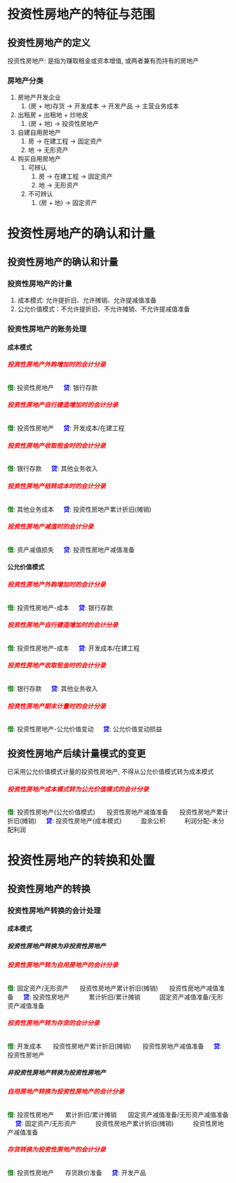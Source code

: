# 投资性房地产的特征与范围

## 投资性房地产的定义

投资性房地产: 是指为赚取租金或资本增值, 或两者兼有而持有的房地产

### 房地产分类

1. 房地产开发企业
   1. (房 + 地)存货 $\rightarrow$ 开发成本 $\rightarrow$ 开发产品 $\rightarrow$ 主营业务成本
2. 出租房 + 出租地 + 炒地皮
   1. (房 + 地) $\rightarrow$ 投资性房地产
3. 自建自用房地产
   1. 房 $\rightarrow$ 在建工程 $\rightarrow$ 固定资产
   2. 地 $\rightarrow$ 无形资产
4. 购买自用房地产
   1. 可辨认
      1. 房 $\rightarrow$ 在建工程 $\rightarrow$ 固定资产
      2. 地 $\rightarrow$ 无形资产
   2. 不可辨认
      1. (房 + 地) $\rightarrow$ 固定资产

# 投资性房地产的确认和计量

## 投资性房地产的确认和计量

### 投资性房地产的计量

1. 成本模式: 允许提折旧、允许摊销、允许提减值准备
2. 公允价值模式：不允许提折旧、不允许摊销、不允许提减值准备

### 投资性房地产的账务处理

#### 成本模式

###### <strong style="color: red">投资性房地产外购增加时的会计分录</strong>

<strong style="color: green">借</strong>: 投资性房地产
&emsp; <strong style="color: blue">贷</strong>: 银行存款

###### <strong style="color: red">投资性房地产自行建造增加时的会计分录</strong>

<strong style="color: green">借</strong>: 投资性房地产
&emsp; <strong style="color: blue">贷</strong>: 开发成本/在建工程

###### <strong style="color: red">投资性房地产收取租金时的会计分录</strong>

<strong style="color: green">借</strong>: 银行存款
&emsp; <strong style="color: blue">贷</strong>: 其他业务收入

###### <strong style="color: red">投资性房地产结转成本时的会计分录</strong>

<strong style="color: green">借</strong>: 其他业务成本
&emsp; <strong style="color: blue">贷</strong>: 投资性房地产累计折旧(摊销)

###### <strong style="color: red">投资性房地产减值时的会计分录</strong>

<strong style="color: green">借</strong>: 资产减值损失
&emsp; <strong style="color: blue">贷</strong>: 投资性房地产减值准备

#### 公允价值模式

###### <strong style="color: red">投资性房地产外购增加时的会计分录</strong>

<strong style="color: green">借</strong>: 投资性房地产-成本
&emsp; <strong style="color: blue">贷</strong>: 银行存款

###### <strong style="color: red">投资性房地产自行建造增加时的会计分录</strong>

<strong style="color: green">借</strong>: 投资性房地产-成本
&emsp; <strong style="color: blue">贷</strong>: 开发成本/在建工程

###### <strong style="color: red">投资性房地产收取租金时的会计分录</strong>

<strong style="color: green">借</strong>: 银行存款
&emsp; <strong style="color: blue">贷</strong>: 其他业务收入

###### <strong style="color: red">投资性房地产期末计量时的会计分录</strong>

<strong style="color: green">借</strong>: 投资性房地产-公允价值变动
&emsp; <strong style="color: blue">贷</strong>: 公允价值变动损益

## 投资性房地产后续计量模式的变更

已采用公允价值模式计量的投资性房地产, 不得从公允价值模式转为成本模式

###### <strong style="color: red">投资性房地产成本模式转为公允价值模式的会计分录</strong>

<strong style="color: green">借</strong>: 投资性房地产(公允价值模式)
&ensp; &ensp; 投资性房地产减值准备
&ensp; &ensp; 投资性房地产累计折旧(摊销)
&emsp; <strong style="color: blue">贷</strong>: 投资性房地产(成本模式)
&emsp; &ensp; &ensp; 盈余公积
&emsp; &ensp; &ensp; 利润分配-未分配利润

# 投资性房地产的转换和处置

## 投资性房地产的转换

### 投资性房地产转换的会计处理

#### 成本模式

##### 投资性房地产转换为非投资性房地产

###### <strong style="color: red">投资性房地产转为自用房地产的会计分录</strong>

<strong style="color: green">借</strong>: 固定资产/无形资产
&ensp; &ensp; 投资性房地产累计折旧(摊销)
&ensp; &ensp; 投资性房地产减值准备
&emsp; <strong style="color: blue">贷</strong>: 投资性房地产
&emsp; &ensp; &ensp; 累计折旧/累计摊销
&emsp; &ensp; &ensp; 固定资产减值准备/无形资产减值准备

###### <strong style="color: red">投资性房地产转为存货的会计分录</strong>

<strong style="color: green">借</strong>: 开发成本
&ensp; &ensp; 投资性房地产累计折旧(摊销)
&ensp; &ensp; 投资性房地产减值准备
&emsp; <strong style="color: blue">贷</strong>: 投资性房地产

##### 非投资性房地产转换为投资性房地产

###### <strong style="color: red">自用房地产转换为投资性房地产的会计分录</strong>

<strong style="color: green">借</strong>: 投资性房地产
&ensp; &ensp; 累计折旧/累计摊销
&ensp; &ensp; 固定资产减值准备/无形资产减值准备
&emsp; <strong style="color: blue">贷</strong>: 固定资产/无形资产
&emsp; &ensp; &ensp; 投资性房地产累计折旧(摊销)
&emsp; &ensp; &ensp; 投资性房地产减值准备

###### <strong style="color: red">存货转换为投资性房地产的会计分录</strong>

<strong style="color: green">借</strong>: 投资性房地产
&ensp; &ensp; 存货跌价准备
&emsp; <strong style="color: blue">贷</strong>: 开发产品